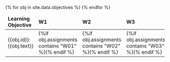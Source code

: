 <table>
<thead>
<tr>
	<td><strong>Learning Objective</strong></td>
	<td><strong>W1</strong></td>
	<td><strong>W2</strong></td>
	<td><strong>W3</strong></td>
	<td><strong>W4</strong></td>
	<td><strong>W5</strong></td>
	<td><strong>W6</strong></td>
	<td><strong>W7</strong></td>
	<td><strong>W8</strong></td>
	<td><strong>W9</strong></td>
	<td><strong>W10</strong></td>
	<td><strong>W11</strong></td>
	<td><strong>W12</strong></td>
	<td><strong>Project</strong></td>
</tr>
</thead>
<tbody>
{% for obj in site.data.objectives %}
<tr>
<td>{{obj.id}}: {{obj.text}}</td>
<td>{%if obj.assignments contains "W01" %}<span class="glyphicon glyphicon-check" data-alt="checkmark"></span>{% endif %}</td>
<td>{%if obj.assignments contains "W02" %}<span class="glyphicon glyphicon-check" data-alt="checkmark"></span>{% endif %}</td>
<td>{%if obj.assignments contains "W03" %}<span class="glyphicon glyphicon-check" data-alt="checkmark"></span>{% endif %}</td>
<td>{%if obj.assignments contains "W04" %}<span class="glyphicon glyphicon-check" data-alt="checkmark"></span>{% endif %}</td>
<td>{%if obj.assignments contains "W05" %}<span class="glyphicon glyphicon-check" data-alt="checkmark"></span>{% endif %}</td>
<td>{%if obj.assignments contains "W06" %}<span class="glyphicon glyphicon-check" data-alt="checkmark"></span>{% endif %}</td>
<td>{%if obj.assignments contains "W07" %}<span class="glyphicon glyphicon-check" data-alt="checkmark"></span>{% endif %}</td>
<td>{%if obj.assignments contains "W08" %}<span class="glyphicon glyphicon-check" data-alt="checkmark"></span>{% endif %}</td>
<td>{%if obj.assignments contains "W09" %}<span class="glyphicon glyphicon-check" data-alt="checkmark"></span>{% endif %}</td>
<td>{%if obj.assignments contains "W10" %}<span class="glyphicon glyphicon-check" data-alt="checkmark"></span>{% endif %}</td>
<td>{%if obj.assignments contains "W11" %}<span class="glyphicon glyphicon-check" data-alt="checkmark"></span>{% endif %}</td>
<td>{%if obj.assignments contains "W12" %}<span class="glyphicon glyphicon-check" data-alt="checkmark"></span>{% endif %}</td>
<td>{%if obj.assignments contains "P" %}<span class="glyphicon glyphicon-check" data-alt="checkmark"></span>{% endif %}</td>
</tr>
{% endfor %}
</tbody>
</table>